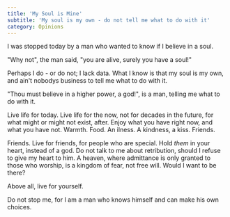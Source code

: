 ```yaml
---
title: 'My Soul is Mine'
subtitle: 'My soul is my own - do not tell me what to do with it'
category: Opinions
---
```


I was stopped today by a man who wanted to know if I believe in a soul.

"Why not", the man said, "you are alive, surely you have a soul!"

Perhaps I do - or do not; I lack data. What I know is that my soul is my own, and ain't nobodys business to tell me what to do with it.

"Thou must believe in a higher power, a god!", is a man, telling me what to do with it.

Live life for today. Live life for the now, not for decades in the future, for what might or might not exist, after. Enjoy what you have right now, and what you have not. Warmth. Food. An ilness. A kindness, a kiss. Friends.

Friends. Live for friends, for people who are special. Hold _them_ in your heart, instead of a god. Do not talk to me about retribution, should I refuse to give my heart to him. A heaven, where admittance is only granted to those who worship, is a kingdom of fear, not free will. Would I want to be there?

Above all, live for yourself.

Do not stop me, for I am a man who knows himself and can make his own choices.
